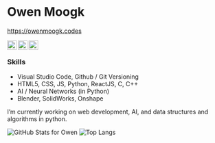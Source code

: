 # Owen Moogk

https://owenmoogk.codes

<a href="https://twitter.com/owen_moogk">
  <img align="left" alt="Twitter" width="22px" src="https://raw.githubusercontent.com/peterthehan/peterthehan/master/assets/twitter.svg" />
</a>
<a href="https://www.linkedin.com/in/owen-moogk-1ab9371b8/">
  <img align="left" alt="LinkedIn" width="22px" src="https://raw.githubusercontent.com/peterthehan/peterthehan/master/assets/linkedin.svg" />
</a>
<a href="https://open.spotify.com/user/uoxjt33b2c9axd2h9d74l3wag">
  <img align="left" alt="Spotify" width="22px" src="https://raw.githubusercontent.com/peterthehan/peterthehan/master/assets/spotify.svg" />
</a>
<br />

### Skills
- Visual Studio Code, Github / Git Versioning
- HTML5, CSS, JS, Python, ReactJS, C, C++
- AI / Neural Networks (in Python)
- Blender, SolidWorks, Onshape

I’m currently working on web development, AI, and data structures and algorithms in python.

![GitHub Stats for Owen](https://github-readme-stats.vercel.app/api?username=owenmoogk&show_icons=true)  ![Top Langs](https://github-readme-stats.vercel.app/api/top-langs/?username=owenmoogk&layout=compact)
